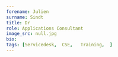 ```yaml
---
forename: Julien
surname: Sindt
title: Dr
role: Applications Consultant 
image_src: null.jpg
bio: 
tags: [Servicedesk,  CSE,   Training,  ] 
---
```

